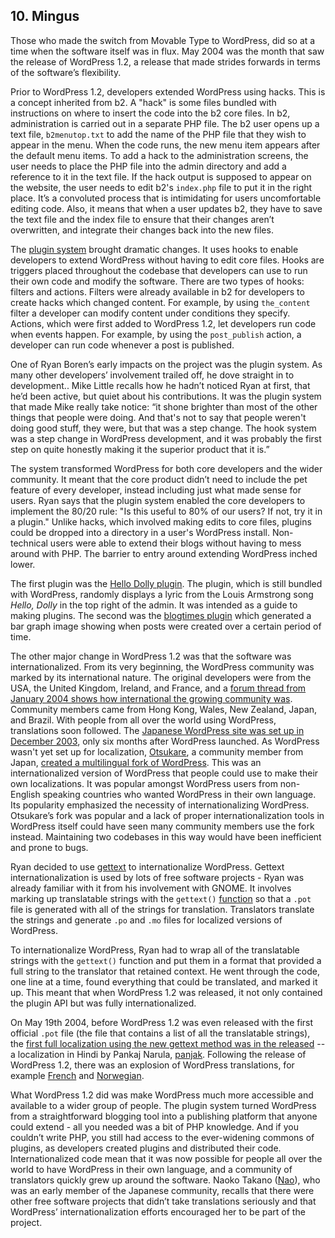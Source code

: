## 10. Mingus 

Those who made the switch from Movable Type to WordPress, did so at a time when the software itself was in flux. May 2004 was the month that saw the release of WordPress 1.2, a release that made strides forwards in terms of the software’s flexibility. 

Prior to WordPress 1.2, developers extended WordPress using hacks. This is a concept inherited from b2.  A "hack" is some files bundled with instructions on where to insert the code into the b2 core files. In b2, administration is carried out in a separate PHP file. The b2 user opens up a text file, `b2menutop.txt` to add the name of the PHP file that they wish to appear in the menu. When the code runs, the new menu item appears after the default menu items. To add a hack to the administration screens, the user needs to place the PHP file into the admin directory and add a reference to it in the text file. If the hack output is supposed to appear on the website, the user needs to edit b2's `index.php` file to put it in the right place. It’s a convoluted process that is intimidating for users uncomfortable editing code. Also, it means that when a user updates b2, they have to save the text file and the index file to ensure that their changes aren’t overwritten, and integrate their changes back into the new files.

The [plugin system](http://core.trac.wordpress.org/changeset/1008) brought dramatic changes. It uses hooks to enable developers to extend WordPress without having to edit core files. Hooks are triggers placed throughout the codebase that developers can use to run their own code and modify the software. There are two types of hooks: filters and actions. Filters were already available in b2 for developers to create hacks which changed content. For example, by using `the_content` filter a developer can modify content under conditions they specify. Actions, which were first added to WordPress 1.2, let developers run code when events happen. For example, by using the `post_publish` action, a developer can run code whenever a post is published.

One of Ryan Boren’s early impacts on the project was the plugin system. As many other developers’ involvement trailed off, he dove straight in to development.. Mike Little recalls how he hadn’t noticed Ryan at first, that he’d been active, but quiet about his contributions. It was the plugin system that made Mike really take notice: “it shone brighter than most of the other things that people were doing. And that's not to say that people weren't doing good stuff, they were, but that was a step change. The hook system was a step change in WordPress development, and it was probably the first step on quite honestly making it the superior product that it is.”

The system transformed WordPress for both core developers and the wider community. It meant that the core product didn’t need to include the pet feature of every developer, instead including just what made sense for users. Ryan says that the plugin system enabled the core developers to implement the 80/20 rule: "Is this useful to 80% of our users? If not, try it in a plugin." Unlike hacks, which involved making edits to core files, plugins could be dropped into a directory in a user's WordPress install. Non-technical users were able to extend their blogs without having to mess around with PHP. The barrier to entry around extending WordPress inched lower.

The first plugin was the <a href=“https://core.trac.wordpress.org/changeset/1340”>Hello Dolly plugin</a>. The plugin, which is still bundled with WordPress, randomly displays a lyric from the Louis Armstrong song _Hello, Dolly_ in the top right of the admin. It was intended as a guide to making plugins. The second was the [blogtimes plugin](http://wordpress.org/plugins/blogtimes/) which generated a bar graph image showing when posts were created over a certain period of time.

The other major change in WordPress 1.2 was that the software was internationalized. From its very beginning, the WordPress community was marked by its international nature. The original developers were from the USA, the United Kingdom, Ireland, and France, and a [forum thread from January 2004 shows how international the growing community was](http://wordpress.org/support/topic/world-domination-?replies=43). Community members came from Hong Kong, Wales, New Zealand, Japan, and Brazil. With people from all over the world using WordPress, translations soon followed. The [Japanese WordPress site was set up in December 2003](http://web.archive.org/web/20031205101812/http://wordpress.xwd.jp/), only six months after WordPress launched. As WordPress wasn't yet set up for localization, [Otsukare](http://profiles.wordpress.org/otsukare), a community member from Japan, [created a multilingual fork of WordPress](http://wordpress.org/support/topic/localization-help-needed?replies=102). This was an internationalized version of WordPress that people could use to make their own localizations. It was popular amongst WordPress users from non-English speaking countries who wanted WordPress in their own language. Its popularity emphasized the necessity of internationalizing WordPress. Otsukare’s fork was popular and a lack of proper internationalization tools in WordPress itself could have seen many community members use the fork instead. Maintaining two codebases in this way would have been inefficient and prone to bugs. 

Ryan decided to use [gettext](http://www.gnu.org/software/gettext/) to internationalize WordPress. Gettext internationalization is used by lots of free software projects - Ryan was already familiar with it from his involvement with GNOME. It involves marking up translatable strings with the `gettext()` [function](http://codex.wordpress.org/Translating_WordPress#Localization_Technology) so that a `.pot` file is generated with all of the strings for translation. Translators translate the strings and generate `.po` and `.mo` files for localized versions of WordPress. 

To internationalize WordPress, Ryan had to wrap all of the translatable strings with the `gettext()` function and put them in a format that provided a full string to the translator that retained context. He went through the code, one line at a time, found everything that could be translated, and marked it up. This meant that when WordPress 1.2 was released, it not only contained the plugin API but was fully internationalized.

On May 19th 2004, before WordPress 1.2 was even released with the first official `.pot` file (the file that contains a list of all the translatable strings), the [first full localization using the new gettext method was in the released](http://ma.tt/2004/05/wordpress-in-hindi/) -- a localization in Hindi by Pankaj Narula, [panjak](http://wordpress.org/support/profile/pankaj). Following the release of WordPress 1.2, there was an explosion of WordPress translations, for example [French](http://wordpress.org/support/topic/localizing-wordpress-12-i18n-and-l10n/page/3?replies=69%23post-35436) and [Norwegian](http://wordpress.org/support/topic/localizing-wordpress-12-i18n-and-l10n/page/3?replies=69%23post-35436#post-56422).

What WordPress 1.2 did was make WordPress much more accessible and available to a wider group of people. The plugin system turned WordPress from a straightforward blogging tool into a publishing platform that anyone could extend - all you needed was a bit of PHP knowledge. And if you couldn’t write PHP,  you still had access to the ever-widening commons of plugins, as developers created plugins and distributed their code. Internationalized code mean that it was now possible for people all over the world to have WordPress in their own language, and a community of translators quickly grew up around the software. Naoko Takano ([Nao](https://profiles.wordpress.org/Nao)), who was an early member of the Japanese community, recalls that there were other free software projects that didn’t take translations seriously and that WordPress’ internationalization efforts encouraged her to be part of the project.
